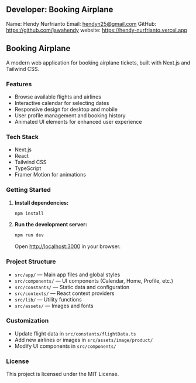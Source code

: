 ## Developer: Booking Airplane
Name: Hendy Nurfrianto
Email: hendyn25@gmail.com
GitHub: https://github.com/jawahendy
website: https://hendy-nurfrianto.vercel.app

## Booking Airplane

A modern web application for booking airplane tickets, built with Next.js and Tailwind CSS.

### Features

- Browse available flights and airlines
- Interactive calendar for selecting dates
- Responsive design for desktop and mobile
- User profile management and booking history
- Animated UI elements for enhanced user experience

### Tech Stack

- Next.js
- React
- Tailwind CSS
- TypeScript
- Framer Motion for animations

### Getting Started

1. **Install dependencies:**
   ```bash
   npm install
   ```

2. **Run the development server:**
   ```bash
   npm run dev
   ```
   Open [http://localhost:3000](http://localhost:3000) in your browser.

### Project Structure

- `src/app/` — Main app files and global styles
- `src/components/` — UI components (Calendar, Home, Profile, etc.)
- `src/constants/` — Static data and configuration
- `src/contexts/` — React context providers
- `src/lib/` — Utility functions
- `src/assets/` — Images and fonts

### Customization

- Update flight data in `src/constants/flightData.ts`
- Add new airlines or images in `src/assets/image/product/`
- Modify UI components in `src/components/`

### License

This project is licensed under the MIT License.